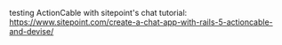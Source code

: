 testing ActionCable with sitepoint's chat tutorial: https://www.sitepoint.com/create-a-chat-app-with-rails-5-actioncable-and-devise/
